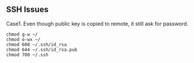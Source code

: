 SSH Issues
---------

Case1. Even though public key is copied to remote, it still ask for password.
```
chmod g-w ~/
chmod o-wx ~/
chmod 600 ~/.ssh/id_rsa
chmod 644 ~/.ssh/id_rsa.pub
chmod 700 ~/.ssh
```

